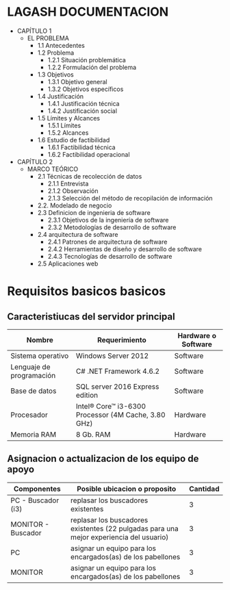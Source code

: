# LAGASH DOCUMENTACION

- CAPÍTULO 1
  - EL PROBLEMA
    - 1.1  Antecedentes
    - 1.2 Problema
      - 1.2.1 Situación problemática
      - 1.2.2 Formulación del problema
    - 1.3 Objetivos
      - 1.3.1 Objetivo general
      - 1.3.2 Objetivos específicos
    - 1.4 Justificación
      - 1.4.1 Justificación técnica
      - 1.4.2 Justificación social
    - 1.5  Límites y Alcances
      - 1.5.1 Límites
      - 1.5.2 Alcances
    - 1.6 Estudio de factibilidad
      - 1.6.1	Factibilidad técnica
      - 1.6.2	Factibilidad operacional
- CAPÍTULO 2
  - MARCO TEÓRICO
    - 2.1 Técnicas de recolección de datos
      - 2.1.1 Entrevista
      - 2.1.2 Observación
      - 2.1.3 Selección del método de recopilación de información
    - 2.2. Modelado de negocio
    - 2.3 Definicion de ingenieria de software
      - 2.3.1 Objetivos de la ingeniería de software
      - 2.3.2 Metodologías de desarrollo de software
    - 2.4 arquitectura de software
      - 2.4.1 Patrones de arquitectura de software
      - 2.4.2 Herramientas de diseño y desarrollo de software
      - 2.4.3 Tecnologías de desarrollo de software
    - 2.5 Aplicaciones web

# Requisitos basicos basicos

## Caracteristiucas del servidor principal

| Nombre                   | Requerimiento                                        | Hardware o Software |
|--------------------------|------------------------------------------------------|---------------------|
| Sistema operativo        | Windows Server 2012                                  | Software            |
| Lenguaje de programación | C# .NET Framework 4.6.2                              | Software            |
| Base de datos            | SQL server 2016 Express edition                      |	Software            |
| Procesador               | Intel® Core™ i3-6300 Processor (4M Cache, 3.80 GHz)  | Hardware            |
| Memoria RAM	             | 8 Gb. RAM                                            |	Hardware            |

## Asignacion o actualizacion de los equipo de apoyo

| Componentes        | Posible ubicacion o proposito                                                            | Cantidad |
|--------------------|------------------------------------------------------------------------------------------|----------|
| PC - Buscador (i3) | replasar los buscadores existentes                                                       | 3        |
| MONITOR - Buscador | replasar los buscadores existentes (22 pulgadas para una mejor experiencia del usuario)  | 3        |
| PC                 | asignar un equipo para los encargados(as) de los pabellones                              | 3        |
| MONITOR            | asignar un equipo para los encargados(as) de los pabellones                              | 3        |
